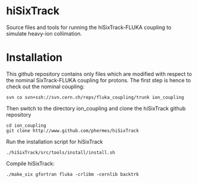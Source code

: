 # hiSixTrack

Source files and tools for running the hiSixTrack-FLUKA coupling to simulate heavy-ion collimation. 


# Installation

This github repository contains only files which are modified with respect to the nominal SixTrack-FLUKA coupling for protons. The first step is hence to check out the nominal coupling:

	svn co svn+ssh://svn.cern.ch/reps/fluka_coupling/trunk ion_coupling

Then switch to the directory ion_coupling and clone the hiSixTrack github repository

	cd ion_coupling
	git clone http://www.github.com/phermes/hiSixTrack 
	

Run the installation script for hiSixTrack
	
	./hiSixTrack/src/tools/install/install.sh
	
	

Compile hiSixTrack:

	./make_six gfortran fluka -crlibm -cernlib backtrk
